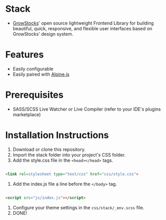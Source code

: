 # Stack
- [GrowStocks](https://growstocks.xyz)' open source lightweight Frontend Library for building beautiful, quick, responsive, and flexible user interfaces based on GrowStocks' design system.

# Features
- Easily configurable
- Easily paired with [Alpine.js](https://github.com/alpinejs/alpine)

# Prerequisites
* SASS/SCSS Live Watcher or Live Compiler (refer to your IDE's plugins marketplace)

# Installation Instructions
1. Download or clone this repository.
1. Import the stack folder into your project's CSS folder.
1. Add the style.css file in the `<head></head>` tags.

```html

<link rel=stylesheet type="text/css" href="css/style.css">
```
1. Add the index.js file a line before the `</body>` tag.

```html

<script src="js/index.js"></script>
```
1. Configure your theme settings in the `css/stack/_env.scss` file.
1. DONE!
